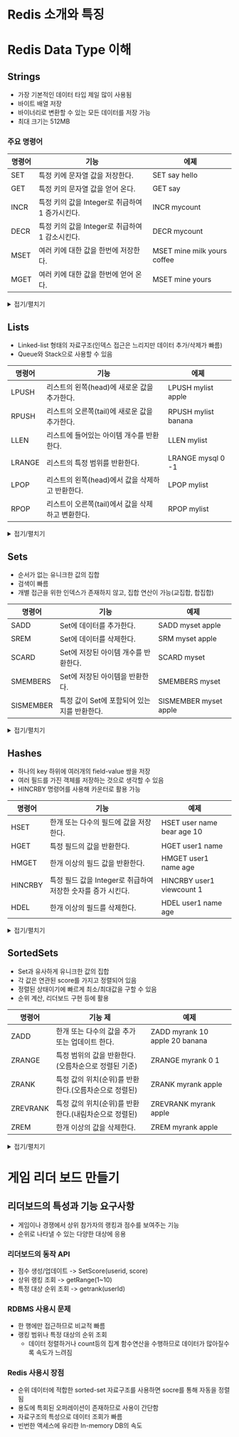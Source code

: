 # Redis 소개와 특징

# Redis Data Type 이해

## Strings

* 가장 기본적인 데이터 타입 제일 많이 사용됨
* 바이트 배열 저장
* 바이너리로 변환할 수 있는 모든 데이터를 저장 가능
* 최대 크기는 512MB

### 주요 명령어


| 명령어 | 기능                                            | 에졔                        |
| ------ | ----------------------------------------------- | --------------------------- |
| SET    | 특정 키에 문자열 값을 저장한다.                 | SET say hello               |
| GET    | 특정 키의 문자열 값을 얻어 온다.                | GET say                     |
| INCR   | 특정 키의 값을 Integer로 취급하여 1 증가시킨다. | INCR mycount                |
| DECR   | 특정 키의 값을 Integer로 취급하여 1 감소시킨다. | DECR mycount                |
| MSET   | 여러 키에 대한 값을 한번에 저장한다.            | MSET mine milk yours coffee |
| MGET   | 여러 키에 대한 값을 한번에 얻어 온다.           | MSET mine yours             |

<details>
<summary>접기/펼치기</summary>

```
set key1 1
get key1

set mycount 10
incr mycount
decr mycount
get mycount

mset key1 hi key2 hello
mget key1 key2
```

</details>

## Lists

* Linked-list 형태의 자료구조(인덱스 접근은 느리지만 데이터 추가/삭제가 빠름)
* Queue와 Stack으로 사용할 수 있음


| 명령어 | 기능                                               | 에졔                |
| ------ | -------------------------------------------------- | ------------------- |
| LPUSH  | 리스트의 왼쪽(head)에 새로운 값을 추가한다.        | LPUSH mylist apple  |
| RPUSH  | 리스트의 오른쪽(tail)에 새로운 값을 추가한다.      | RPUSH mylist banana |
| LLEN   | 리스트에 들어있는 아이템 개수를 반환한다.          | LLEN mylist         |
| LRANGE | 리스트의 특정 범위를 반환한다.                     | LRANGE mysql 0 -1   |
| LPOP   | 리스트의 왼쪽(head)에서 값을 삭제하고 반환한다.    | LPOP mylist         |
| RPOP   | 리스트이 오른쪽(tail)에서 값을 삭제 하고 변환한다. | RPOP mylist         |

<details>
<summary>접기/펼치기</summary>

```
LPUSH mylist apple
LPUSH mylist banana

LLEN mylist

LRANGE mylist 0 -1
LRANGE mylist 0 -2

LPOP mylist
RPOP mylist
```

</details>

## Sets

* 순서가 없는 유니크한 값의 집합
* 검색이 빠름
* 개별 접근을 위한 인덱스가 존재하지 않고, 집합 연산이 가능(교집합, 합집합)


| 명령어    | 기능                                        | 예제                  |
| --------- | ------------------------------------------- | --------------------- |
| SADD      | Set에 데이터를 추가한다.                    | SADD myset apple      |
| SREM      | Set에 데이터를 삭제한다.                    | SRM myset apple       |
| SCARD     | Set에 저장된 아이템 개수를 반환한다.        | SCARD myset           |
| SMEMBERS  | Set에 저장된 아이템을 반환한다.             | SMEMBERS myset        |
| SISMEMBER | 특정 값이 Set에 포함되어 있는지를 반환한다. | SISMEMBER myset apple |

<details>
<summary>접기/펼치기</summary>

```
SADD myset apple
SADD myset banana

SCARD myset
SMEMBERS myset

SISMEMBER myset apple
SISMEMBER myset grape
```

</details>

## Hashes

* 하나의 key 하위에 여러개의 field-value 쌍을 저장
* 여러 필드를 가진 객체를 저장하는 것으로 생각할 수 있음
* HINCRBY 명령어를 사용해 카운터로 활용 가능


| 명령어  | 기능                                                         | 예제                       |
| ------- | ------------------------------------------------------------ | -------------------------- |
| HSET    | 한개 또는 다수의 필드에 값을 저장한다.                       | HSET user name bear age 10 |
| HGET    | 특정 필드의 값을 반환한다.                                   | HGET user1 name            |
| HMGET   | 한개 이상의 필드 값을 반환한다.                              | HMGET user1 name age       |
| HINCRBY | 특정 필드 값을 Integer로 취급하여 저장한 숫자를 증가 시킨다. | HINCRBY user1 viewcount 1  |
| HDEL    | 한개 이상의 필드를 삭제한다.                                 | HDEL user1 name age        |

<details>
<summary>접기/펼치기</summary>

```
HSET user name bear age 10
HGET user name

HMGET user name age

HSET user viewcount 15

HGET user viewcount

HINCRBY user viewcount 3

HKEYS user

HDEL user name age

HKEYS user
```

</details>

## SortedSets

* Set과 유사하게 유니크한 값의 집합
* 각 값은 연관된 score를 가지고 정렬되어 있음
* 정렬된 상태이기에 빠르게 최소/최대값을 구할 수 있음
* 순위 계산, 리더보드 구현 등에 활용


| 명령어   | 기능 제                                               | 예제                           |
| -------- | ----------------------------------------------------- | ------------------------------ |
| ZADD     | 한개 또는 다수의 값을 추가 또는 업데이트 한다.        | ZADD myrank 10 apple 20 banana |
| ZRANGE   | 특정 범위의 값을 반환한다.(오름차순으로 정렬된 기준)  | ZRANGE myrank 0 1              |
| ZRANK    | 특정 값의 위치(순위)를 반환한다.(오름차순으로 정렬된) | ZRANK myrank apple             |
| ZREVRANK | 특정 값의 위치(순위)를 반환한다.(내림차순으로 정렬된) | ZREVRANK myrank apple          |
| ZREM     | 한개 이상의 값을 삭제한다.                            | ZREM myrank apple              |

<details>
<summary>접기/펼치기</summary>

```
ZADD myrank 10 apple 20 banana 30 grape

ZRANGE myrank 0 1

ZREVRANK myrank apple

ZRANK myrank apple
```

</details>

# 게임 리더 보드 만들기


## 리더보드의 특성과 기능 요구사항

* 게임이나 경쟁에서 상위 참가자의 랭킹과 점수를 보여주는 기능
* 순위로 나타낼 수 있는 다양한 대상에 응용


### 리더보드의 동작 API

* 점수 생성/업데이트 -> SetScore(userid, score)
* 상위 랭킹 조회 -> getRange(1~10)
* 특정 대상 순위 조회 -> getrank(userId)


### RDBMS 사용시 문제

* 한 행에만 접근하므로 비교적 빠름
* 랭킹 범위나 특정 대상의 순위 조회
  * 데이터 정렬하거나 count등의 집계 함수연산을 수행하므로 데이터가 많아질수록 속도가 느려짐

### Redis 사용시 장점

* 순위 데이터에 적합한 sorted-set 자료구조를 사용하면 socre를 통해 자동을 정렬됨
* 용도에 특회된 오퍼레이션이 존재하므로 사용이 간단함
* 자료구조의 특성으로 데이터 조회가 빠름
* 빈번한 액세스에 유리한 In-memory DB의 속도

